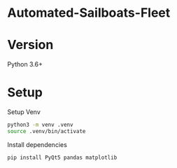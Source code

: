 # Automated-Sailboats-Fleet

# Version
Python 3.6+

# Setup

Setup Venv
```bash
python3 -m venv .venv
source .venv/bin/activate
```

Install dependencies
```bash
pip install PyQt5 pandas matplotlib
```